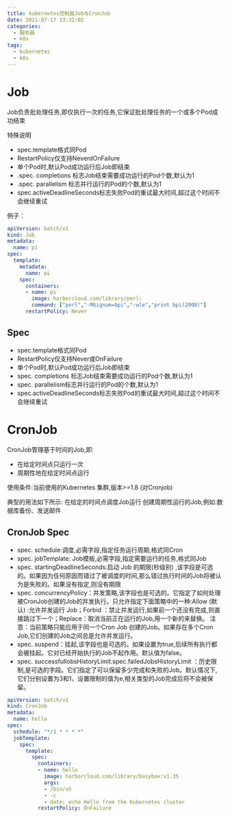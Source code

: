 ```yaml
---
title: kubernetes控制器Job与CronJob
date: 2021-07-17 13:32:02
categories:
  - 服务器
  - k8s
tags:
  - kubernetes 
  - k8s
---
```


# Job

Job负责批处理任务,即仅执行一次的任务,它保证批处理任务的一个或多个Pod成功结束

特殊说明

- spec.template格式同Pod
- RestartPolicy仅支持NeverdOnFailure
- 单个Pod时,默认Pod成功运行后Job即结束
- .spec. completions 标志Job结束需要成功运行的Pod个数,默认为1
- .spec. parallelism 标志并行运行的Pod的个数,默认为1
- spec.activeDeadlineSeconds标志失败Pod的重试最大时间,超过这个时间不会继续重试

例子：

```yaml
apiVersion: batch/v1
kind: Job
metadata:
  name: pi
spec:
  template:
    metadata:
      name: pi
    spec:
      containers:
      - name: pi
        image: harborcloud.com/library/perl:
        command: ["perl","-Mbignum=bpi","-wle","print bpi(2000)"]
      restartPolicy: Never
```

## Spec

- spec.template格式同Pod
- RestartPolicy仅支持Never或OnFailure
- 单个Pod时,默认Pod成功运行后Job即结束
- spec. completions 标志Job结束需要成功运行的Pod个数,默认为1
- spec. parallelism标志并行运行的Pod的个数,默认为1
- spec.activeDeadlineSeconds标志失败Pod的重试最大时间,超过这个时间不会继续重试

# CronJob

CronJob管理基于时间的Job,即:

- 在给定时间点只运行一次
- 周期性地在给定时间点运行

使用条件:当前使用的Kubernetes 集群,版本>=1.8 (对Cronjob)

典型的用法如下所示:
在给定的时间点调度Job运行
创建周期性运行的Job,例如:数据库备份、发送邮件

## CronJob Spec

- spec. schedule:调度,必需字段,指定任务运行周期,格式同Cron
- spec. jobTemplate: Job模板,必需字段,指定需要运行的任务,格式同Job
- spec. startingDeadlineSeconds:启动 Job 的期限(秒级别) ,该字段是可选的。如果因为任何原因而错过了被调度的时间,那么错过执行时间的Job将被认为是失败的。如果没有指定,则没有期限
- spec. concurrencyPolicy：并发策略,该字段也是可选的。它指定了如何处理被CronJob创建的Job的并发执行。只允许指定下面策略中的一种:Allow (默认) :允许并发运行 Job；Forbid ：禁止并发运行,如果前一个还没有完成,则直接跳过下一个；Replace：取消当前正在运行的Job,用一个新的来替换。
  注意：当前策略只能应用于同一个Cron Job 创建的Job。如果存在多个Cron Job,它们创建的Job之间总是允许并发运行。
- spec. suspend：挂起,该字段也是可选的。如果设置为true,后续所有执行都会被挂起。它对已经开始执行的Job不起作用。默认值为false。
- spec. successfullobsHistoryLimit.spec.failedJobsHistoryLimit ：历史限制,是可选的字段。它们指定了可以保留多少完成和失败的Job。默认情况下,它们分别设置为3和1，设置限制的值为e,相关类型的Job完成后将不会被保留。

```yaml
apiVersion: batch/v1
kind: CronJob
metadata:
  name: hello
spec:
  schedule: "*/1 * * * *"
  jobTemplate:
    spec:
      template:
        spec:
          containers:
          - name: hello
            image: harborcloud.com/library/busybox:v1.35
            args:
            - /bin/sh
            - -c
            - date; echo Hello from the Kubernetes cluster
          restartPolicy: OnFailure
```



